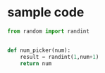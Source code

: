 # sample code

```python
from random import randint


def num_picker(num):
	result = randint(1,num+1)	
	return num

```
